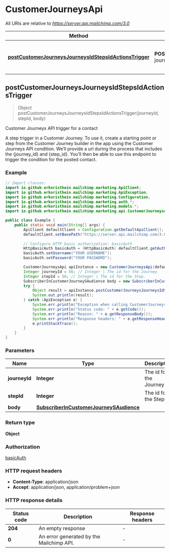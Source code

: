 # CustomerJourneysApi

All URIs are relative to *https://server.api.mailchimp.com/3.0*

| Method | HTTP request | Description |
|------------- | ------------- | -------------|
| [**postCustomerJourneysJourneysIdStepsIdActionsTrigger**](CustomerJourneysApi.md#postCustomerJourneysJourneysIdStepsIdActionsTrigger) | **POST** /customer-journeys/journeys/{journey_id}/steps/{step_id}/actions/trigger | Customer Journeys API trigger for a contact |



## postCustomerJourneysJourneysIdStepsIdActionsTrigger

> Object postCustomerJourneysJourneysIdStepsIdActionsTrigger(journeyId, stepId, body)

Customer Journeys API trigger for a contact

A step trigger in a Customer Journey. To use it, create a starting point or step from the Customer Journey builder in the app using the Customer Journeys API condition. We’ll provide a url during the process that includes the {journey_id} and {step_id}. You’ll then be able to use this endpoint to trigger the condition for the posted contact.

### Example

```java
// Import classes:
import io.github.erkoristhein.mailchimp.marketing.ApiClient;
import io.github.erkoristhein.mailchimp.marketing.ApiException;
import io.github.erkoristhein.mailchimp.marketing.Configuration;
import io.github.erkoristhein.mailchimp.marketing.auth.*;
import io.github.erkoristhein.mailchimp.marketing.models.*;
import io.github.erkoristhein.mailchimp.marketing.api.CustomerJourneysApi;

public class Example {
    public static void main(String[] args) {
        ApiClient defaultClient = Configuration.getDefaultApiClient();
        defaultClient.setBasePath("https://server.api.mailchimp.com/3.0");
        
        // Configure HTTP basic authorization: basicAuth
        HttpBasicAuth basicAuth = (HttpBasicAuth) defaultClient.getAuthentication("basicAuth");
        basicAuth.setUsername("YOUR USERNAME");
        basicAuth.setPassword("YOUR PASSWORD");

        CustomerJourneysApi apiInstance = new CustomerJourneysApi(defaultClient);
        Integer journeyId = 56; // Integer | The id for the Journey.
        Integer stepId = 56; // Integer | The id for the Step.
        SubscriberInCustomerJourneySAudience body = new SubscriberInCustomerJourneySAudience(); // SubscriberInCustomerJourneySAudience | 
        try {
            Object result = apiInstance.postCustomerJourneysJourneysIdStepsIdActionsTrigger(journeyId, stepId, body);
            System.out.println(result);
        } catch (ApiException e) {
            System.err.println("Exception when calling CustomerJourneysApi#postCustomerJourneysJourneysIdStepsIdActionsTrigger");
            System.err.println("Status code: " + e.getCode());
            System.err.println("Reason: " + e.getResponseBody());
            System.err.println("Response headers: " + e.getResponseHeaders());
            e.printStackTrace();
        }
    }
}
```

### Parameters


| Name | Type | Description  | Notes |
|------------- | ------------- | ------------- | -------------|
| **journeyId** | **Integer**| The id for the Journey. | |
| **stepId** | **Integer**| The id for the Step. | |
| **body** | [**SubscriberInCustomerJourneySAudience**](SubscriberInCustomerJourneySAudience.md)|  | |

### Return type

**Object**

### Authorization

[basicAuth](../README.md#basicAuth)

### HTTP request headers

- **Content-Type**: application/json
- **Accept**: application/json, application/problem+json


### HTTP response details
| Status code | Description | Response headers |
|-------------|-------------|------------------|
| **204** | An empty response |  -  |
| **0** | An error generated by the Mailchimp API. |  -  |

